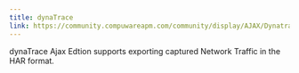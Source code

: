 ```yaml
---
title: dynaTrace
link: https://community.compuwareapm.com/community/display/AJAX/Dynatrace+AJAX+Edition+Community+Home
---
```


dynaTrace Ajax Edtion supports exporting captured Network Traffic in the HAR format.

